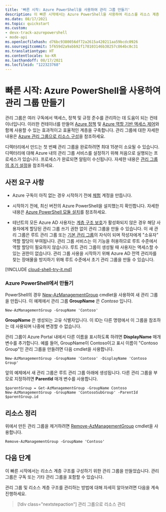 ```yaml
---
title: '빠른 시작: Azure PowerShell을 사용하여 관리 그룹 만들기'
description: 이 빠른 시작에서는 Azure PowerShell을 사용하여 리소스를 리소스 계층 구조로 구성하는 관리 그룹을 만듭니다.
ms.date: 08/17/2021
ms.topic: quickstart
ms.custom:
- devx-track-azurepowershell
- mode-api
ms.openlocfilehash: d76bc9380056df72a2615a420211aa59bcdc0926
ms.sourcegitcommit: 5f659d2a9abb92f178103146b38257c864bc8c31
ms.translationtype: HT
ms.contentlocale: ko-KR
ms.lasthandoff: 08/17/2021
ms.locfileid: "122323768"
---
```

# <a name="quickstart-create-a-management-group-with-azure-powershell"></a>빠른 시작: Azure PowerShell을 사용하여 관리 그룹 만들기

관리 그룹은 여러 구독에서 액세스, 정책 및 규정 준수를 관리하는 데 도움이 되는 컨테이너입니다. 이러한 컨테이너를 만들어 [Azure 정책](../policy/overview.md) 및 [Azure 역할 기반 액세스 제어](../../role-based-access-control/overview.md)와 함께 사용할 수 있는 효과적이고 효율적인 계층을 구축합니다. 관리 그룹에 대한 자세한 내용은 [Azure 관리 그룹으로 리소스 구성](overview.md)을 참조하세요.

디렉터리에서 만드는 첫 번째 관리 그룹을 완료하려면 최대 15분이 소요될 수 있습니다. 디렉터리에 대해 Azure 내의 관리 그룹 서비스를 설정하기 위해 처음으로 실행되는 프로세스가 있습니다. 프로세스가 완료되면 알림이 수신됩니다. 자세한 내용은 [관리 그룹의 초기 설정](./overview.md#initial-setup-of-management-groups)을 참조하세요.

## <a name="prerequisites"></a>사전 요구 사항

- Azure 구독이 아직 없는 경우 시작하기 전에 [체험](https://azure.microsoft.com/free/) 계정을 만듭니다.

- 시작하기 전에, 최신 버전의 Azure PowerShell을 설치했는지 확인합니다. 자세한 내용은 [Azure PowerShell 모듈 설치](/powershell/azure/install-az-ps)를 참조하세요.

- 테넌트의 모든 Azure AD 사용자는 [계층 구조 보호](./how-to/protect-resource-hierarchy.md#setting---require-authorization)가 활성화되지 않은 경우 해당 사용자에게 할당된 관리 그룹 쓰기 권한 없이 관리 그룹을 만들 수 있습니다. 이 새 관리 그룹은 루트 관리 그룹 또는 [기본 관리 그룹](./how-to/protect-resource-hierarchy.md#setting---default-management-group)의 자식이 되며 작성자에게 "소유자" 역할 할당이 부여됩니다. 관리 그룹 서비스는 이 기능을 허용하므로 루트 수준에서 역할 할당이 필요하지 않습니다. 루트 관리 그룹이 생성될 때 사용자는 액세스할 수 있는 권한이 없습니다. 관리 그룹 사용을 시작하기 위해 Azure AD 전역 관리자를 찾는 장애물을 방지하기 위해 루트 수준에서 초기 관리 그룹을 만들 수 있습니다.

[!INCLUDE [cloud-shell-try-it.md](../../../includes/cloud-shell-try-it.md)]

### <a name="create-in-azure-powershell"></a>Azure PowerShell에서 만들기

PowerShell의 경우 [New-AzManagementGroup](/powershell/module/az.resources/new-azmanagementgroup) cmdlet을 사용하여 새 관리 그룹을 만듭니다. 이 예제에서 관리 그룹 **GroupName** 은 _Contoso_ 입니다.

```azurepowershell-interactive
New-AzManagementGroup -GroupName 'Contoso'
```

**GroupName** 은 생성되는 고유 식별자입니다. 이 ID는 다른 명령에서 이 그룹을 참조하는 데 사용되며 나중에 변경할 수 없습니다.

관리 그룹이 Azure Portal 내에서 다른 이름을 표시하도록 하려면 **DisplayName** 매개 변수를 추가합니다. 예를 들어, GroupName이 Contoso이고 표시 이름이 "Contoso Group"인 관리 그룹을 만들려면 다음 cmdlet을 사용합니다.

```azurepowershell-interactive
New-AzManagementGroup -GroupName 'Contoso' -DisplayName 'Contoso Group'
```

앞의 예제에서 새 관리 그룹은 루트 관리 그룹 아래에 생성됩니다. 다른 관리 그룹을 부모로 지정하려면 **ParentId** 매개 변수를 사용합니다.

```azurepowershell-interactive
$parentGroup = Get-AzManagementGroup -GroupName Contoso
New-AzManagementGroup -GroupName 'ContosoSubGroup' -ParentId $parentGroup.id
```

## <a name="clean-up-resources"></a>리소스 정리

위에서 만든 관리 그룹을 제거하려면 [Remove-AzManagementGroup](/powershell/module/az.resources/remove-azmanagementgroup) cmdlet을 사용합니다.

```azurepowershell-interactive
Remove-AzManagementGroup -GroupName 'Contoso'
```

## <a name="next-steps"></a>다음 단계

이 빠른 시작에서는 리소스 계층 구조를 구성하기 위한 관리 그룹을 만들었습니다. 관리 그룹은 구독 또는 기타 관리 그룹을 포함할 수 있습니다.

관리 그룹 및 리소스 계층 구조를 관리하는 방법에 대해 자세히 알아보려면 다음을 계속 진행하세요.

> [!div class="nextstepaction"]
> 관리 그룹으로 리소스 관리
